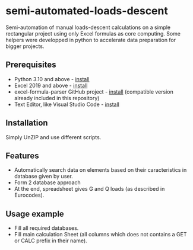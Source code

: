 # semi-automated-loads-descent
 Semi-automation of manual loads-descent calculations on a simple rectangular project using only Excel formulas as core computing. Some helpers were developped in python to accelerate data preparation for bigger projects.

## Prerequisites
* Python 3.10 and above - [install](https://www.python.org/downloads/)
* Excel 2019 and above - [install](https://www.microsoft.com/microsoft-365/excel)
* excel-formula-parser GitHub project - [install](https://github.com/ronan-deshays/excel-formula-parser) (compatible version already included in this repository)
* Text Editor, like Visual Studio Code - [install](https://code.visualstudio.com/)

## Installation
Simply UnZIP and use different scripts.

## Features
* Automatically search data on elements based on their caracteristics in database given by user.
* Form 2 database approach
* At the end, spreadsheet gives G and Q loads (as described in Eurocodes).

## Usage example
* Fill all required databases.
* Fill main calculation Sheet (all columns which does not contains a GET or CALC prefix in their name).
